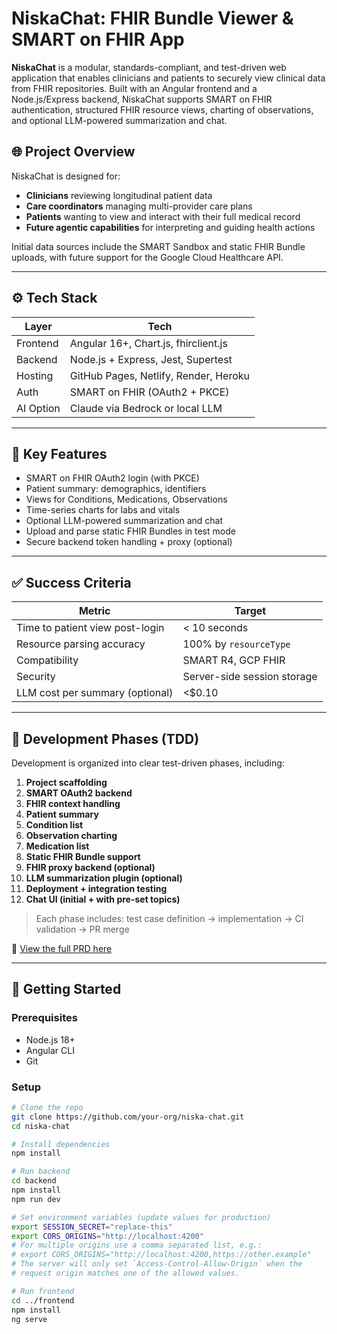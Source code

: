 # NiskaChat: FHIR Bundle Viewer & SMART on FHIR App

**NiskaChat** is a modular, standards-compliant, and test-driven web application that enables clinicians and patients to securely view clinical data from FHIR repositories. Built with an Angular frontend and a Node.js/Express backend, NiskaChat supports SMART on FHIR authentication, structured FHIR resource views, charting of observations, and optional LLM-powered summarization and chat.

## 🌐 Project Overview

NiskaChat is designed for:

- **Clinicians** reviewing longitudinal patient data
- **Care coordinators** managing multi-provider care plans
- **Patients** wanting to view and interact with their full medical record
- **Future agentic capabilities** for interpreting and guiding health actions

Initial data sources include the SMART Sandbox and static FHIR Bundle uploads, with future support for the Google Cloud Healthcare API.

---

## ⚙️ Tech Stack

| Layer     | Tech                                  |
| --------- | ------------------------------------- |
| Frontend  | Angular 16+, Chart.js, fhirclient.js  |
| Backend   | Node.js + Express, Jest, Supertest    |
| Hosting   | GitHub Pages, Netlify, Render, Heroku |
| Auth      | SMART on FHIR (OAuth2 + PKCE)         |
| AI Option | Claude via Bedrock or local LLM       |

---

## 🔐 Key Features

- SMART on FHIR OAuth2 login (with PKCE)
- Patient summary: demographics, identifiers
- Views for Conditions, Medications, Observations
- Time-series charts for labs and vitals
- Optional LLM-powered summarization and chat
- Upload and parse static FHIR Bundles in test mode
- Secure backend token handling + proxy (optional)

---

## ✅ Success Criteria

| Metric                          | Target                      |
| ------------------------------- | --------------------------- |
| Time to patient view post-login | < 10 seconds                |
| Resource parsing accuracy       | 100% by `resourceType`      |
| Compatibility                   | SMART R4, GCP FHIR          |
| Security                        | Server-side session storage |
| LLM cost per summary (optional) | <$0.10                      |

---

## 🚧 Development Phases (TDD)

Development is organized into clear test-driven phases, including:

1. **Project scaffolding**
2. **SMART OAuth2 backend**
3. **FHIR context handling**
4. **Patient summary**
5. **Condition list**
6. **Observation charting**
7. **Medication list**
8. **Static FHIR Bundle support**
9. **FHIR proxy backend (optional)**
10. **LLM summarization plugin (optional)**
11. **Deployment + integration testing**
12. **Chat UI (initial + with pre-set topics)**

> Each phase includes: test case definition → implementation → CI validation → PR merge

📄 [View the full PRD here](./docs/PRD.md)

---

## 🚀 Getting Started

### Prerequisites

- Node.js 18+
- Angular CLI
- Git

### Setup

```bash
# Clone the repo
git clone https://github.com/your-org/niska-chat.git
cd niska-chat

# Install dependencies
npm install

# Run backend
cd backend
npm install
npm run dev

# Set environment variables (update values for production)
export SESSION_SECRET="replace-this"
export CORS_ORIGINS="http://localhost:4200"
# For multiple origins use a comma separated list, e.g.:
# export CORS_ORIGINS="http://localhost:4200,https://other.example"
# The server will only set `Access-Control-Allow-Origin` when the
# request origin matches one of the allowed values.

# Run frontend
cd ../frontend
npm install
ng serve
```
